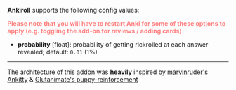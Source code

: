 **Ankiroll** supports the following config values:

<div style="color: #ff8080; font-weight: bold;">Please note that you will have to restart Anki for some of these options to apply (e.g. toggling the add-on for reviews / adding cards)</div>

- **probability** [float]: probability of getting rickrolled at each answer revealed; default: `0.01` (1%)


---

The architecture of this addon was **heavily** inspired by [marvinruder's Ankitty](https://github.com/marvinruder/ankitty) & [Glutanimate's puppy-reinforcement](https://github.com/glutanimate/puppy-reinforcement)